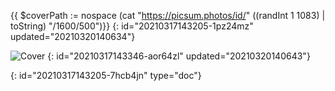 {{ $coverPath := nospace (cat "https://picsum.photos/id/" ((randInt 1 1083) | toString) "/1600/500")}}
{: id="20210317143205-1pz24mz" updated="20210320140634"}

![Cover]({{$coverPath}})
{: id="20210317143346-aor64zl" updated="20210320140643"}


{: id="20210317143205-7hcb4jn" type="doc"}
